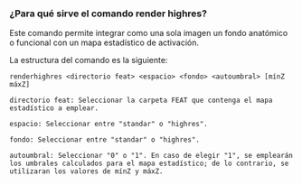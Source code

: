 ### ¿Para qué sirve el comando render highres?
Este comando permite integrar como una sola imagen un fondo anatómico o funcional con un mapa estadístico de activación.

La estructura del comando es la siguiente:

    renderhighres <directorio feat> <espacio> <fondo> <autoumbral> [mínZ máxZ]
  
    directorio feat: Seleccionar la carpeta FEAT que contenga el mapa estadístico a emplear.

    espacio: Seleccionar entre "standar" o "highres".

    fondo: Seleccionar entre "standar" o "highres".

    autoumbral: Seleccionar "0" o "1". En caso de elegir "1", se emplearán los umbrales calculados para el mapa estadístico; de lo contrario, se utilizaran los valores de mínZ y máxZ.
